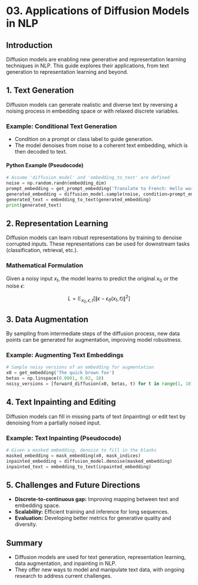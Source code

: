 # 03. Applications of Diffusion Models in NLP

## Introduction

Diffusion models are enabling new generative and representation learning techniques in NLP. This guide explores their applications, from text generation to representation learning and beyond.

## 1. Text Generation

Diffusion models can generate realistic and diverse text by reversing a noising process in embedding space or with relaxed discrete variables.

### Example: Conditional Text Generation
- Condition on a prompt or class label to guide generation.
- The model denoises from noise to a coherent text embedding, which is then decoded to text.

#### Python Example (Pseudocode)
```python
# Assume 'diffusion_model' and 'embedding_to_text' are defined
noise = np.random.randn(embedding_dim)
prompt_embedding = get_prompt_embedding('Translate to French: Hello world')
generated_embedding = diffusion_model.sample(noise, condition=prompt_embedding)
generated_text = embedding_to_text(generated_embedding)
print(generated_text)
```

## 2. Representation Learning

Diffusion models can learn robust representations by training to denoise corrupted inputs. These representations can be used for downstream tasks (classification, retrieval, etc.).

### Mathematical Formulation
Given a noisy input $`x_t`$, the model learns to predict the original $`x_0`$ or the noise $`\epsilon`$:

```math
L = \mathbb{E}_{x_0, \epsilon, t} \left[ \| \epsilon - \epsilon_\theta(x_t, t) \|^2 \right]
```

## 3. Data Augmentation

By sampling from intermediate steps of the diffusion process, new data points can be generated for augmentation, improving model robustness.

### Example: Augmenting Text Embeddings
```python
# Sample noisy versions of an embedding for augmentation
x0 = get_embedding('The quick brown fox')
betas = np.linspace(0.0001, 0.02, 10)
noisy_versions = [forward_diffusion(x0, betas, t) for t in range(1, 10)]
```

## 4. Text Inpainting and Editing

Diffusion models can fill in missing parts of text (inpainting) or edit text by denoising from a partially noised input.

### Example: Text Inpainting (Pseudocode)
```python
# Given a masked embedding, denoise to fill in the blanks
masked_embedding = mask_embedding(x0, mask_indices)
inpainted_embedding = diffusion_model.denoise(masked_embedding)
inpainted_text = embedding_to_text(inpainted_embedding)
```

## 5. Challenges and Future Directions
- **Discrete-to-continuous gap:** Improving mapping between text and embedding space.
- **Scalability:** Efficient training and inference for long sequences.
- **Evaluation:** Developing better metrics for generative quality and diversity.

## Summary
- Diffusion models are used for text generation, representation learning, data augmentation, and inpainting in NLP.
- They offer new ways to model and manipulate text data, with ongoing research to address current challenges. 